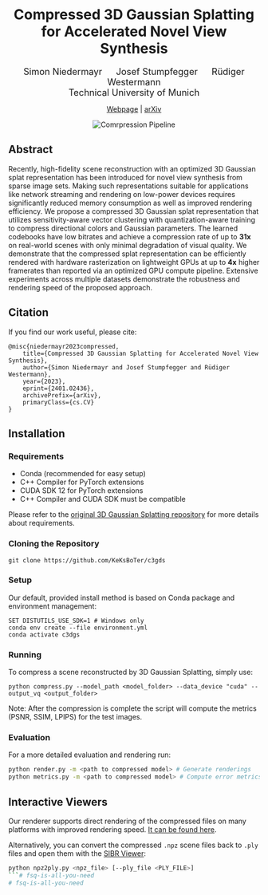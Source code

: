 <div align="center">

# Compressed 3D Gaussian Splatting for Accelerated Novel View Synthesis


<font size="4">
Simon Niedermayr &emsp; Josef Stumpfegger  &emsp; Rüdiger Westermann
</font>
<br>

<font size="4">
 Technical University of Munich 
</font>

<a href="https://keksboter.github.io/c3dgs/">Webpage</a> | <a href="https://arxiv.org/abs/2401.02436">arXiv</a> 

<img src="docs/static/img/pipeline.svg" alt="Comrpression Pipeline"/>
</div>

## Abstract
Recently, high-fidelity scene reconstruction with an optimized 3D Gaussian splat representation has been introduced for novel view synthesis from sparse image sets. Making such representations suitable for applications like network streaming and rendering on low-power devices requires significantly reduced memory consumption as well as improved rendering efficiency.
We propose a compressed 3D Gaussian splat representation that utilizes sensitivity-aware vector clustering with quantization-aware training to compress directional colors and Gaussian parameters. The learned codebooks have low bitrates and achieve a compression rate of up to **31x** on real-world scenes with only minimal degradation of visual quality. We demonstrate that the compressed splat representation can be efficiently rendered with hardware rasterization on lightweight GPUs at up to **4x** higher framerates than reported via an optimized GPU compute pipeline. Extensive experiments across multiple datasets demonstrate the robustness and rendering speed of the proposed approach. 

## Citation
If you find our work useful, please cite:
```
@misc{niedermayr2023compressed,
    title={Compressed 3D Gaussian Splatting for Accelerated Novel View Synthesis}, 
    author={Simon Niedermayr and Josef Stumpfegger and Rüdiger Westermann},
    year={2023},
    eprint={2401.02436},
    archivePrefix={arXiv},
    primaryClass={cs.CV}
}
```

## Installation

### Requirements

- Conda (recommended for easy setup)
- C++ Compiler for PyTorch extensions
- CUDA SDK 12 for PyTorch extensions
- C++ Compiler and CUDA SDK must be compatible


Please refer to the [original 3D Gaussian Splatting repository](https://github.com/graphdeco-inria/gaussian-splatting) for more details about requirements.

### Cloning the Repository
```
git clone https://github.com/KeKsBoTer/c3gds
```

### Setup 

Our default, provided install method is based on Conda package and environment management:

```
SET DISTUTILS_USE_SDK=1 # Windows only
conda env create --file environment.yml
conda activate c3dgs
```

### Running 

To compress a scene reconstructed by 3D Gaussian Splatting, simply use:

```
python compress.py --model_path <model_folder> --data_device "cuda" --output_vq <output_folder>
```

Note: After the compression is complete the script will compute the metrics (PSNR, SSIM, LPIPS) for the test images.

### Evaluation

For a more detailed evaluation and rendering run:

```bash
python render.py -m <path to compressed model> # Generate renderings
python metrics.py -m <path to compressed model> # Compute error metrics on renderings
```

## Interactive Viewers

Our renderer supports direct rendering of the compressed files on many platforms with improved rendering speed.
[It can be found here](https://github.com/KeKsBoTer/web-splat).


Alternatively, you can convert the compressed `.npz` scene files back to `.ply` files and open them with the [SIBR Viewer](https://github.com/graphdeco-inria/gaussian-splatting#interactive-viewers):

```bash
python npz2ply.py <npz_file> [--ply_file <PLY_FILE>]
```# fsq-is-all-you-need
# fsq-is-all-you-need
